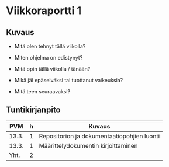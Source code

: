 # Viikkoraportti 1

## Kuvaus

- Mitä olen tehnyt tällä viikolla?

- Miten ohjelma on edistynyt?

- Mitä opin tällä viikolla / tänään?

- Mikä jäi epäselväksi tai tuottanut vaikeuksia?

- Mitä teen seuraavaksi?

## Tuntikirjanpito

| PVM   | h  | Kuvaus                                                      |
| ----- | -- | ----------------------------------------------------------- |
| 13.3. | 1  | Repositorion ja dokumentaatiopohjien luonti |
| 13.3. | 1  | Määrittelydokumentin kirjoittaminen |
| Yht.  | 2  |                                                             |
